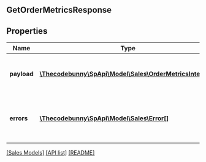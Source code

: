 ## GetOrderMetricsResponse

## Properties

Name | Type | Description | Notes
------------ | ------------- | ------------- | -------------
**payload** | [**\Thecodebunny\SpApi\Model\Sales\OrderMetricsInterval[]**](OrderMetricsInterval.md) | A set of order metrics, each scoped to a particular time interval. | [optional]
**errors** | [**\Thecodebunny\SpApi\Model\Sales\Error[]**](Error.md) | A list of error responses returned when a request is unsuccessful. | [optional]

[[Sales Models]](../) [[API list]](../../Api) [[README]](../../../README.md)
